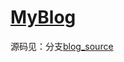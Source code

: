 # [MyBlog](https://stonehank.github.io)

源码见：分支[blog_source](https://github.com/stonehank/stonehank.github.io/tree/blog_source)